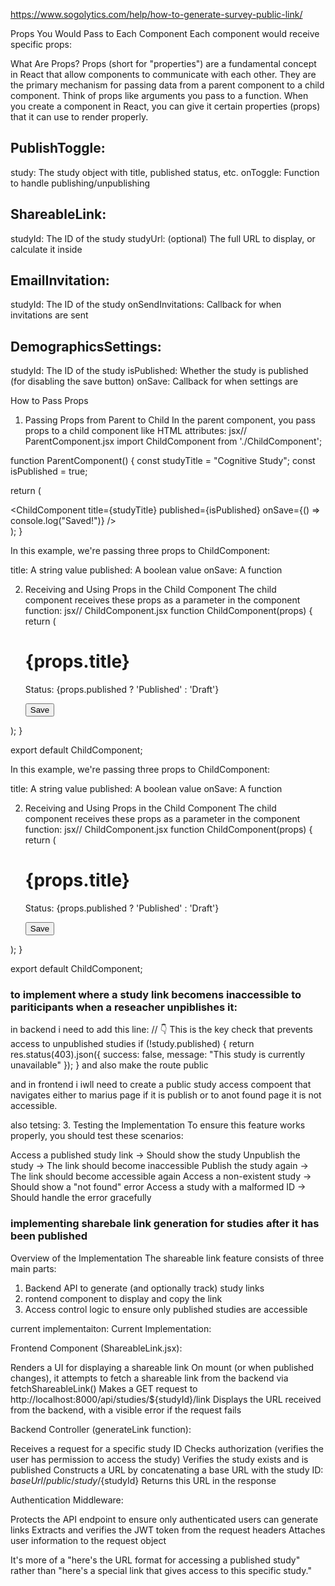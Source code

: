 https://www.sogolytics.com/help/how-to-generate-survey-public-link/

Props You Would Pass to Each Component
Each component would receive specific props:

What Are Props?
Props (short for "properties") are a fundamental concept in React that allow components to communicate with each other. They are the primary mechanism for passing data from a parent component to a child component.
Think of props like arguments you pass to a function. When you create a component in React, you can give it certain properties (props) that it can use to render properly.

## PublishToggle:
study: The study object with title, published status, etc.
onToggle: Function to handle publishing/unpublishing


## ShareableLink:
studyId: The ID of the study
studyUrl: (optional) The full URL to display, or calculate it inside


## EmailInvitation:
studyId: The ID of the study
onSendInvitations: Callback for when invitations are sent


## DemographicsSettings:
studyId: The ID of the study
isPublished: Whether the study is published (for disabling the save button)
onSave: Callback for when settings are 

How to Pass Props
1. Passing Props from Parent to Child
In the parent component, you pass props to a child component like HTML attributes:
jsx// ParentComponent.jsx
import ChildComponent from './ChildComponent';

function ParentComponent() {
  const studyTitle = "Cognitive Study";
  const isPublished = true;
  
  return (
    <div>
      <ChildComponent 
        title={studyTitle} 
        published={isPublished} 
        onSave={() => console.log("Saved!")} 
      />
    </div>
  );
}

In this example, we're passing three props to ChildComponent:

title: A string value
published: A boolean value
onSave: A function

2. Receiving and Using Props in the Child Component
The child component receives these props as a parameter in the component function:
jsx// ChildComponent.jsx
function ChildComponent(props) {
  return (
    <div>
      <h1>{props.title}</h1>
      <p>Status: {props.published ? 'Published' : 'Draft'}</p>
      <button onClick={props.onSave}>Save</button>
    </div>
  );
}

export default ChildComponent;

In this example, we're passing three props to ChildComponent:

title: A string value
published: A boolean value
onSave: A function

2. Receiving and Using Props in the Child Component
The child component receives these props as a parameter in the component function:
jsx// ChildComponent.jsx
function ChildComponent(props) {
  return (
    <div>
      <h1>{props.title}</h1>
      <p>Status: {props.published ? 'Published' : 'Draft'}</p>
      <button onClick={props.onSave}>Save</button>
    </div>
  );
}

export default ChildComponent;

### to implement where a study link becomens inaccessible to pariticipants when a reseacher unpiblishes it:

in backend i need to add this line: 
// 👇 This is the key check that prevents access to unpublished studies
    if (!study.published) {
      return res.status(403).json({ 
        success: false, 
        message: "This study is currently unavailable" 
      });
    }
 and also make the route public 

 and in frontend i iwll need to create a public study access compoent that navigates either to marius page if it is publish or to anot found page it is not accessible. 

 also tetsing: 
 3. Testing the Implementation
To ensure this feature works properly, you should test these scenarios:

Access a published study link → Should show the study
Unpublish the study → The link should become inaccessible
Publish the study again → The link should become accessible again
Access a non-existent study → Should show a "not found" error
Access a study with a malformed ID → Should handle the error gracefully

### implementing sharebale link generation for studies after it has been published
Overview of the Implementation
The shareable link feature consists of three main parts:

1. Backend API to generate (and optionally track) study links
2. rontend component to display and copy the link
3. Access control logic to ensure only published studies are accessible

current implementaiton: 
Current Implementation:

Frontend Component (ShareableLink.jsx):

Renders a UI for displaying a shareable link
On mount (or when published changes), it attempts to fetch a shareable link from the backend via fetchShareableLink()
Makes a GET request to http://localhost:8000/api/studies/${studyId}/link
Displays the URL received from the backend, with a visible error if the request fails


Backend Controller (generateLink function):

Receives a request for a specific study ID
Checks authorization (verifies the user has permission to access the study)
Verifies the study exists and is published
Constructs a URL by concatenating a base URL with the study ID: ${baseUrl}/public/study/${studyId}
Returns this URL in the response


Authentication Middleware:

Protects the API endpoint to ensure only authenticated users can generate links
Extracts and verifies the JWT token from the request headers
Attaches user information to the request object

It's more of a "here's the URL format for accessing a published study" rather than "here's a special link that gives access to this specific study."
